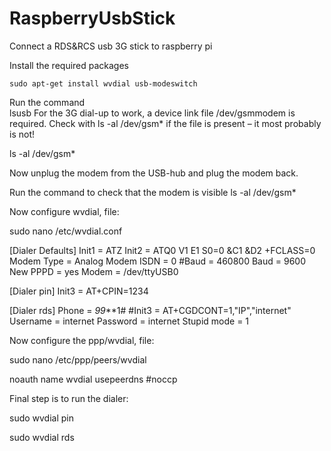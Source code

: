 # RaspberryUsbStick
Connect a RDS&amp;RCS usb 3G stick to raspberry pi

Install the required packages

    sudo apt-get install wvdial usb-modeswitch
Run the command   
    lsusb 
For the 3G dial-up to work, a device link file /dev/gsmmodem is required. 
Check with ls -al /dev/gsm* if the file is present – it most probably is not!

  ls -al /dev/gsm*
  
Now unplug the modem from the USB-hub and plug the modem back.

Run the command   to check that the modem is visible
    ls -al /dev/gsm*
    
Now configure wvdial, file:

sudo nano /etc/wvdial.conf

[Dialer Defaults]
Init1 = ATZ
Init2 = ATQ0 V1 E1 S0=0 &C1 &D2 +FCLASS=0
Modem Type = Analog Modem
ISDN = 0
#Baud = 460800
Baud = 9600
New PPPD = yes
Modem = /dev/ttyUSB0

[Dialer pin]
Init3 = AT+CPIN=1234

[Dialer rds]
Phone = *99***1#
#Init3 = AT+CGDCONT=1,"IP","internet"
Username = internet
Password = internet
Stupid mode = 1


Now configure the ppp/wvdial, file:

sudo nano /etc/ppp/peers/wvdial

noauth
name wvdial
usepeerdns
#noccp

Final step is to run the dialer:

sudo wvdial pin

sudo wvdial rds

